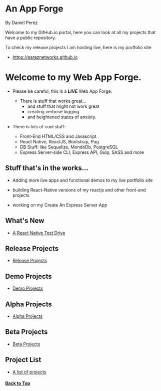 # An App Forge
By Daniel Perez

Welcome to my GitHub.io portal, here you can look at all my projects that have a public repository.

To check my release projects I am hosting live, here is my portfolio site
- https://pereznetworks.github.io

# Welcome to my Web App Forge.

  - Please be careful, this is a ***LIVE*** Web App Forge.

    - There is stuff that works great...
      - and stuff that might not work great
      - creating verbose logging
      - and heightened states of anxiety.

  - There is lots of cool stuff:
    - Front-End HTML/CSS and Javascript
    - React Native, ReactJS, Bootstrap, Pug
    - DB Stuff: like Sequelize, MondoDb, PostgreSQL
    - Express Server-side CLI, Express API, Gulp, SASS and more

## Stuff that's in the works...

  - Adding more live apps and functional demos to my live
  portfolio site

  - building React-Native versions of my reactjs and other front-end projects

  - working on my Create An Express Server App

## What's New
  - [A React Native Test Drive](https://github.com/pereznetworks/AReactNativeTestDrive)


## Release Projects
  - [Release Projects](ReleaseProjects.md)


## Demo Projects
  - [Demo Projects](demoprojects.md)


## Alpha Projects
  - [Alpha Projects](alphaprojects.md)


## Beta Projects
  - [Beta Projects](betaprojects.md)


## Project List
  - [A list of projects](projectlist.md)


#### [Back to Top](#a-web-app-forge)
